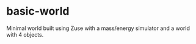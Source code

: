 # basic-world

Minimal world built using Zuse with a mass/energy simulator and a world with 4 objects.

